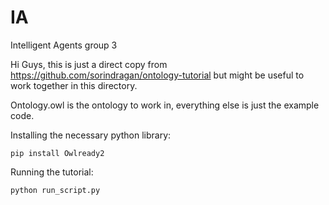 # IA
Intelligent Agents group 3

Hi Guys, this is just a direct copy from https://github.com/sorindragan/ontology-tutorial
but might be useful to work together in this directory. 

Ontology.owl is the ontology to work in, everything else is just the example code. 

Installing the necessary python library:
```
pip install Owlready2
```

Running the tutorial:
```
python run_script.py
```
